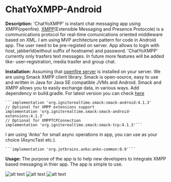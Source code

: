 # ChatYoXMPP-Android
**Description:**
'ChatYoXMPP' is instant chat messaging app using XMPP(openfire). [XMPP](https://xmpp.org/about/)(Extensible Messaging and Presence Protocole) is a communications protocol for real-time comunications oriented middleware based on XML. I am using MVP architecture pattern for code in Android app. The user need to be pre-registed on server. App allows to login with host, jabberId(without suffix of hostname) and password.
'ChatYoXMPP' currently only trasfers text messages. In future more features will be added like- user-registration, media trasfer and group chat. 


**Installation:**
Assuming that [openfire server](http://mindbowser.com/openfire-installation-and-database-configuration/) is installed on your server. We are using Smack XMPP client library. Smack is open-source, easy to use and written in Java for Java SE compatible JVMs and Android. Smack and XMPP allows you to easily exchange data, in various ways.
Add dependency in build.gradle. For latest version you can check [here](http://www.igniterealtime.org/downloads/)

    ```implementation 'org.igniterealtime.smack:smack-android:4.1.3'
    // Optional for XMPP extensions support
    implementation 'org.igniterealtime.smack:smack-android-extensions:4.1.3'
    // Optional for XMPPTCPConnection
    implementation 'org.igniterealtime.smack:smack-tcp:4.1.3'```

I am using 'Anko' for small async operations in app, you can use as your choice (AsyncTast etc.).

    ```implementation 'org.jetbrains.anko:anko-common:0.9'```

**Usage:**
The purpose of the app is to help new developers to integrate XMPP based messaging in thier app. The app is simple to use.

![alt text](https://raw.githubusercontent.com/KaluKhan/ChatYoXMPP-Android/ChatYoXmpp/device-2019-03-18-182023.png)
![alt text](https://raw.githubusercontent.com/KaluKhan/ChatYoXMPP-Android/ChatYoXmpp/device-2019-03-18-174521.png)
![alt text](https://raw.githubusercontent.com/KaluKhan/ChatYoXMPP-Android/ChatYoXmpp/device-2019-03-18-174704.png)
